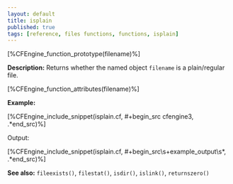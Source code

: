 ```yaml
---
layout: default
title: isplain
published: true
tags: [reference, files functions, functions, isplain]
---
```


[%CFEngine_function_prototype(filename)%]

**Description:** Returns whether the named object `filename` is a
plain/regular file.

[%CFEngine_function_attributes(filename)%]

**Example:**

[%CFEngine_include_snippet(isplain.cf, #\+begin_src cfengine3, .*end_src)%]

Output:

[%CFEngine_include_snippet(isplain.cf, #\+begin_src\s+example_output\s*, .*end_src)%]

**See also:** `fileexists()`, `filestat()`, `isdir()`, `islink()`, `returnszero()`
